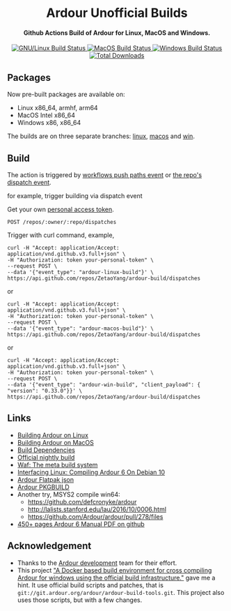 <div align="center">
  <p>
    <h1>
      <a href="https://github.com/ZetaoYang/ardour-build">
      </a>
      <br />
      Ardour Unofficial Builds
    </h1>
    <h4>Github Actions Build of Ardour for Linux, MacOS and Windows.</h4>
  </p>
  <p>
    <a href="https://github.com/ZetaoYang/ardour-build/actions?query=workflow%3AArdour%20Build%20for%20Linux">
      <img src="https://img.shields.io/github/workflow/status/ZetaoYang/ardour-build/Ardour%20Build%20for%20Linux?label=GNU%2FLinux" alt="GNU/Linux Build Status" />
    </a>
    <a href="https://github.com/ZetaoYang/ardour-build/actions?query=workflow%3AArdour%20Build%20for%20MacOS">
      <img src="https://img.shields.io/github/workflow/status/ZetaoYang/ardour-build/Ardour%20Build%20for%20MacOS?label=MacOS" alt="MacOS Build Status" />
    </a>
    <a href="https://github.com/ZetaoYang/ardour-build/actions?query=workflow%3AArdour%20Cross%20Compile%20Build%20for%20Windows">
      <img src="https://img.shields.io/github/workflow/status/ZetaoYang/ardour-build/Ardour%20Cross%20Compile%20Build%20for%20Windows?label=Windows" alt="Windows Build Status" />
    </a>
    <a href="https://github.com/ZetaoYang/ardour-build/releases">
      <img src="https://img.shields.io/github/downloads/ZetaoYang/ardour-build/total.svg?style=flat-square" alt="Total Downloads" />
    </a>
  </p>
</div>

## Packages

Now pre-built packages are available on:

- Linux x86_64, armhf, arm64
- MacOS Intel x86_64
- Windows x86, x86_64

The builds are on three separate branches: [linux](https://github.com/ZetaoYang/ardour-build/tree/linux), [macos](https://github.com/ZetaoYang/ardour-build/tree/macos) and [win](https://github.com/ZetaoYang/ardour-build/tree/win).

## Build

The action is triggered by [workflows push paths event](https://help.github.com/en/actions/reference/workflow-syntax-for-github-actions#onpushpull_requestpaths) or [the repo's dispatch event](https://developer.github.com/v3/repos/#create-a-repository-dispatch-event).

for example, trigger building via dispatch event

Get your own [personal access token](https://help.github.com/en/github/authenticating-to-github/creating-a-personal-access-token-for-the-command-line).

`POST /repos/:owner/:repo/dispatches`

Trigger with curl command, example,
```
curl -H "Accept: application/Accept: application/vnd.github.v3.full+json" \
-H "Authorization: token your-personal-token" \
--request POST \
--data '{"event_type": "ardour-linux-build"}' \
https://api.github.com/repos/ZetaoYang/ardour-build/dispatches
```

or

```
curl -H "Accept: application/Accept: application/vnd.github.v3.full+json" \
-H "Authorization: token your-personal-token" \
--request POST \
--data '{"event_type": "ardour-macos-build"}' \
https://api.github.com/repos/ZetaoYang/ardour-build/dispatches
```

or

```
curl -H "Accept: application/Accept: application/vnd.github.v3.full+json" \
-H "Authorization: token your-personal-token" \
--request POST \
--data '{"event_type": "ardour-win-build", "client_payload": { "version": "0.33.0"}}' \
https://api.github.com/repos/ZetaoYang/ardour-build/dispatches
```


## Links

- [Building Ardour on Linux](https://ardour.org/building_linux.html)
- [Building Ardour on MacOS](https://ardour.org/building_osx_native.html)
- [Build Dependencies](https://nightly.ardour.org/list.php#Build%20Dependencies)
- [Official nightly build](https://nightly.ardour.org/list.php)
- [Waf: The meta build system](https://waf.io)
- [Interfacing Linux: Compiling Ardour 6 On Debian 10](https://linuxgamecast.com/2020/06/interfacing-linux-compiling-ardour-6-on-debian)
- [Ardour Flatpak json](https://github.com/flathub/org.ardour.Ardour/blob/master/org.ardour.Ardour.json)
- [Ardour PKGBUILD](https://github.com/archlinux/svntogit-community/blob/packages/ardour/trunk/PKGBUILD)
- Another try, MSYS2 compile win64: 
	* https://github.com/defcronyke/ardour  
	* http://lalists.stanford.edu/lau/2016/10/0006.html   
	* https://github.com/Ardour/ardour/pull/278/files
-  [450+ pages Ardour 6 Manual PDF on github](https://github.com/derwok/manual/releases)

## Acknowledgement

- Thanks to the [Ardour development](https://ardour.org/development.html) team for their effort.
- This project ["A Docker based build environment for cross compiling Ardour for windows using the official build infrastructure."](https://gitlab.com/mojofunk/ardour-ci-docker-jessie-mingw)  gave me a hint. It use official build scripts and patches, that is `git://git.ardour.org/ardour/ardour-build-tools.git`. This project also uses those scripts, but with a few changes.

